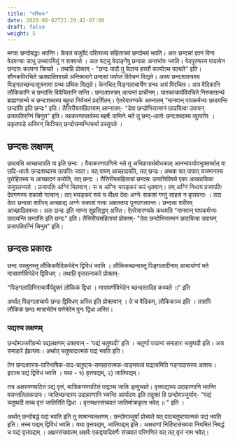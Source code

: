 ```yaml
---
title: "परिचयः"
date: 2020-08-02T21:29:42-07:00
draft: false
weight: 5
---
```


<div class="skt_gadya">

मन्त्राः छन्दोबद्धाः भवन्ति। केवलं यजुर्वेदं परित्यज्य संहितात्रयं छन्दोमयं भवति। अतः छन्दसां
ज्ञानं विना वेदमन्त्राः साधु उच्चारयितुं न शक्यन्ते । अतः षट्सु वेदाङ्गेषु छन्दसः अन्तर्भावः भवति।
वेदपुरुषस्य पादत्वेन छन्दसः कल्पना क्रियते । तथाहि प्रोक्तम् - "छन्दः पादौ तु वेदस्य हस्तौ कल्पोऽथ
पठ्यते" इति। शौनकविरचिते ऋक्प्रातिशाख्ये अन्तिमभागे छन्दसां पर्याप्तं विवेचनं विद्यते। अस्य
छन्दःशास्त्रस्य पिङ्गलच्छन्दःसूत्रनामा ग्रन्थः प्रथितः विद्यते। केनचित् पिङ्गलाचार्येण ग्रन्थः अयं
विरचितः। अत्र वैदिकानि लौकिकानि च छन्दांसि विवेचितानि सन्ति। छन्दःशास्त्रम् अत्यन्तं प्राचीनम्।
यास्काचार्यविरचिते निरुक्तग्रन्थे ब्राह्मणग्रन्थे च छन्दःशब्दस्य बहुधा निर्वचनं प्रदर्शितम्। ऐतरेयारण्यके
आम्नातम् "मानवान् पापकर्मभ्यः छादयन्ति छन्दांसि इति छन्दः" इति। तैत्तिरीयसंहितायाम्
आम्नातम्- "देवा छन्दोभिरात्मानं छादयित्वा उपायन् प्रजापतिरग्निं चिनुत" इति। व्याकरणाचार्यस्य
महर्षेः पाणिनेः मते तु छन्द्-धातोः छन्दःशब्दस्य व्युत्पत्तिः । प्रकृतपाठे अस्मिन् किञ्चित्
छन्दोसम्बन्धिचर्चा प्रस्तूयते ।

</div>

## छन्दसः लक्षणम्

<div class="skt_gadya">
छादयति आच्छादयति वा इति छन्दः । वैयाकरणपाणिनेः मते तु अभिप्रायार्थबोधकात्
आनन्दपर्यायभुक्तार्थात् वा छदि-धातोः छन्दःशब्दस्य उत्पत्तिः जाता। यत् पापम् आच्छादयति, तत्
छन्दः। अथवा यत् पापात् यजमानस्य पुरोहितस्य च आच्छादनं करोति, तत् छन्दः । तैत्तिरीयसंहितायां
छन्दसः उत्पत्तिविषये एका आख्यायिका समुपलभ्यते । प्रजापतिः अग्निं चितवान्। स च अग्निः भयङ्करं
रूपं धृतवान्। तम् अग्निं निधाय प्रजापतिः देवगणस्य सकाशे गतवान्। तत् भयङ्करं रूपं च वीक्ष्य देवाः
अग्नेः सकाशं गन्तुं साहसं न कृतवन्तः । तदा देवाः छन्दसा शरीरम् आच्छाद्य अग्नेः सकाशं गत्वा
अक्षततया पुनरागतवन्तः। छन्दसा शरीरम् आच्छादितवन्तः। अतः छन्दः इति नाम्ना सुप्रसिद्धम् अस्ति।
ऐतरेयारण्यके कथयति "मानवान् पापकर्मभ्यः छादयन्ति छन्दांसि इति छन्दः" इति।
तैत्तिरीयसंहितायां प्रोक्तम्- "देवा छन्दोभिरात्मानं छादयित्वा उपायन् प्रजापतिरग्निं चिनुत" इति।

</div>

## छन्दसः प्रकाराः

<div class="skt_gadya">
छन्दः वस्तुतस्तु लौकिकवैदिकभेदेन द्विविधं भवति । लौकिकच्छन्दस्तु पिङ्गलादीनाम्
आचार्याणां मते मात्रावर्णविभेदेन द्विविधम् । तथाहि वृत्तरत्नाकरे प्रोक्तम्-

"पिङ्गलादिभिराचार्यैर्यदुक्तं लौकिकं द्विधा ।
मात्रावर्णविभेदेन च्छन्दस्तदिह कथ्यते ॥" इति

अर्थात् पिङ्गलाचार्यः छन्दः द्विविधम् अस्ति इति प्रोक्तवान् । ते च वैदिकम्, लौकिकञ्च इति ।
तत्रापि लौकिकं छन्दः मात्राभेदेन वर्णभेदेन पुनः द्विधा अस्ति।

</div>

### पद्यस्य लक्षणम्

<div class="skt_gadya">

छन्दोमञ्जरीग्रन्थे पद्यलक्षणम् उक्तवान् - 'पद्यं चतुष्पदी' इति । चतुर्णां पादानां समाहारः चतुष्पदी
इति। अत्र समाहारे ईप्रत्ययः। अर्थात् चतुष्पादात्मकं पद्यं भवति इति।

तेन छन्दःशास्त्र-पारिभाषिक-पाद-चतुष्टय-समाहारात्मक-वाङ्मयत्वं पद्यत्वमिति गङ्गादासस्य
आशयः। इदञ्च पद्यं द्विविधं भवति । यथा - १) वृत्तपद्यम्, २) जातिपद्यम्।

तत्र अक्षरगणघटितं पद्यं वृत्तं, मात्रिकगणघटितं पद्यञ्च जातिः इत्युच्यते। वृत्तपद्यस्य उदाहरणानि
भवन्ति वसन्ततिलकादयः। जातिच्छन्दस्य उदाहरणानि भवन्ति आर्यादयः इति तदुक्तं हि छन्दोमञ्जुर्याम्-
"पद्यं चतुष्पदी तच्च वृत्तं जातिरिति द्विधा ।
वृत्तमक्षरसंख्यातं जातिर्मात्राकृता भवेत् ॥ " इति ।

अर्थात् छन्दोबद्धं पद्यं भवति इति तु सामान्यलक्षणम्। छन्दोमञ्जुर्यां प्रोच्यते यत्
पादचतुष्टयात्मकं पद्यं भवति इति। तच्च पद्यम् द्विविधं भवति। यथा वृत्तपद्यम्, जातिपद्यम् इति। अक्षराणां
निर्दिष्टसंख्यया नियमितं निबद्धं च पद्यं वृत्तपद्यम् । अक्षरसंख्यातम् अक्षरैः एकद्वयादिवर्णैः संख्यातं
परिगणितं यत् तत् वृत्तं नाम भवेत्।
</div>